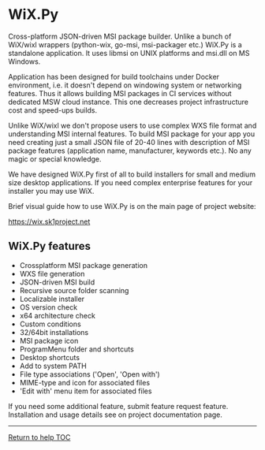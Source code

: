 # WiX.Py
Cross-platform JSON-driven MSI package builder. Unlike a bunch of WiX/wixl 
wrappers (python-wix, go-msi, msi-packager etc.) WiX.Py is a standalone 
application. It uses libmsi on UNIX platforms and msi.dll on MS Windows.

Application has been designed for build toolchains under Docker environment,
i.e. it doesn't depend on windowing system or networking features. Thus it 
allows building MSI packages in CI services without dedicated MSW 
cloud instance. This one decreases project infrastructure cost and 
speed-ups builds.

Unlike WiX/wixl we don't propose users to use complex WXS file format and 
understanding MSI internal features. To build MSI package for your app 
you need creating just a small JSON file of 20-40 lines with description of 
MSI package features (application name, manufacturer, keywords etc.). 
No any magic or special knowledge.

We have designed WiX.Py first of all to build installers for small and medium 
size desktop applications. If you need complex enterprise features for your
installer you may use WiX.

Brief visual guide how to use WiX.Py is on the main page of project website:

https://wix.sk1project.net

## WiX.Py features

* Crossplatform MSI package generation
* WXS file generation
* JSON-driven MSI build
* Recursive source folder scanning
* Localizable installer
* OS version check
* x64 architecture check
* Custom conditions
* 32/64bit installations
* MSI package icon
* ProgramMenu folder and shortcuts
* Desktop shortcuts
* Add to system PATH
* File type associations ('Open', 'Open with')
* MIME-type and icon for associated files
* 'Edit with' menu item for associated files

If you need some additional feature, submit feature request feature.
Installation and usage details see on project documentation page.

---

[Return to help TOC](https://wix.sk1project.net/docs.php)